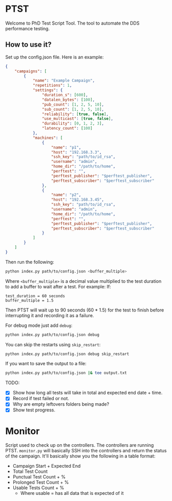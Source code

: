 # PTST
Welcome to PhD Test Script Tool. The tool to automate the DDS performance testing.

## How to use it?
Set up the config.json file. Here is an example:

```json
{
    "campaigns": [
        {
            "name": "Example Campaign",
            "repetitions": 1,
            "settings": {
                "duration_s": [600],
                "datalen_bytes": [100],
                "pub_count": [1, 2, 5, 10],
                "sub_count": [1, 2, 5, 10],
                "reliability": [true, false],
                "use_multicast": [true, false],
                "durability": [0, 1, 2, 3],
                "latency_count": [100]
            },
            "machines": [
                {
                    "name": "p1",
                    "host": "192.168.3.3",
                    "ssh_key": "path/to/id_rsa",
                    "username": "admin",
                    "home_dir": "/path/to/home",
                    "perftest": "",
                    "perftest_publisher": "$perftest_publisher",
                    "perftest_subscriber": "$perftest_subscriber"
                },
                {
                    "name": "p2",
                    "host": "192.168.3.45",
                    "ssh_key": "path/to/id_rsa",
                    "username": "admin",
                    "home_dir": "/path/to/home",
                    "perftest": "",
                    "perftest_publisher": "$perftest_publisher",
                    "perftest_subscriber": "$perftest_subscriber"
                }
            ]
        }
    ]
}
```

Then run the following:
```bash
python index.py path/to/config.json <buffer_multiple>
```

Where `<buffer_multiple>` is a decimal value multiplied to the test duration to add a buffer to wait after a test. For example:
If:
```
test_duration = 60 seconds
buffer_multiple = 1.5
```
Then PTST will wait up to 90 seconds (60 * 1.5) for the test to finish before interrupting it and recording it as a failure.

For debug mode just add `debug`:
```bash
python index.py path/to/config.json debug
```

You can skip the restarts using `skip_restart`:
```bash
python index.py path/to/config.json debug skip_restart
```

If you want to save the output to a file:
```bash
python index.py path/to/config.json |& tee output.txt
```

TODO: 
<!-- - [ ] Periodically zip then upload files from k1 to cloud -->
<!-- - [ ] Show to user what the buffer duration is. -->
- [x] Show how long all tests will take in total and expected end date + time.
- [x] Record if test failed or not.
- [x] Why are empty leftovers folders being made?
- [x] Show test progress.

# Monitor
Script used to check up on the controllers. The controllers are running PTST. `monitor.py` will basically SSH into the controllers and return the status of the campaign. It'll basically show you the following in a table format:
- Campaign Start + Expected End
- Total Test Count
- Punctual Test Count + %
- Prolonged Test Count + %
- Usable Tests Count + %
    - Where usable = has all data that is expected of it
